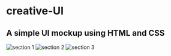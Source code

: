 # creative-UI
## A simple UI mockup using HTML and CSS
![section 1](https://user-images.githubusercontent.com/38249680/55353716-f191ea00-54bb-11e9-844e-28e7c32f0e6c.png)
![section 2](https://user-images.githubusercontent.com/38249680/55353717-f22a8080-54bb-11e9-8580-d5547c91f16c.png)
![section 3](https://user-images.githubusercontent.com/38249680/55353718-f22a8080-54bb-11e9-9de0-be54806e936b.png)
